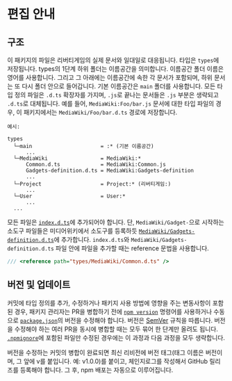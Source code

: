# 편집 안내

## 구조

이 패키지의 파일은 리버티게임의 실제 문서와 일대일로 대응됩니다.
타입은 `types`에 저장됩니다. types의 1단계 하위 폴더는 이름공간을 의미합니다. 이름공간 폴더 이름은 영어를 사용합니다.
그리고 그 아래에는 이름공간에 속한 각 문서가 포함되며, 하위 문서는 또 다시 폴더 안으로 들어갑니다. 기본 이름공간은 `main` 폴더를 사용합니다.
모든 타입 정의 파일은 `.d.ts` 확장자를 가지며, `.js`로 끝나는 문서들은 `.js` 부분은 생략되고 `.d.ts`로 대체됩니다.
예를 들어, `MediaWiki:Foo/bar.js` 문서에 대한 타입 파일의 경우, 이 패키지에서는 `MediaWiki/Foo/bar.d.ts` 경로에 저장합니다.

```text
예시:

types
  └─main                      = :* (기본 이름공간)
      ...
  └─MediaWiki                 = MediaWiki:*
      Common.d.ts             = MediaWiki:Common.js
      Gadgets-definition.d.ts = MediaWiki:Gadgets-definition
      ...
  └─Project                   = Project:* (리버티게임:)
      ...
  └─User                      = User:*
      ...
  ...
```

모든 파일은 [`index.d.ts`](index.d.ts)에 추가되어야 합니다.
단, `MediaWiki/Gadget-`으로 시작하는 소도구 파일들은 미디어위키에서 소도구를 등록하듯 [`MediaWiki/Gadgets-definition.d.ts`](MediaWiki/Gadgets-definition.d.ts)에 추가합니다.
`index.d.ts`와 `MediaWiki/Gadgets-definition.d.ts` 파일 안에 파일을 추가할 때는 reference 문법을 사용합니다.

```ts
/// <reference path="types/MediaWiki/Common.d.ts" />
```

## 버전 및 업데이트

커밋에 타입 정의를 추가, 수정하거나 패키지 사용 방법에 영향을 주는 변동사항이 포함 된 경우, 패키지 관리자는 PR을 병합하기 전에 [`npm version`](https://docs.npmjs.com/cli/commands/npm-version) 명령어를 사용하거나 수동으로 [`package.json`](package.json)의 버전을 수정해야 합니다. 버전은 [SemVer](https://semver.org/lang/ko) 규칙을 따릅니다. 버전을 수정해야 하는 여러 PR을 동시에 병합할 때는 모두 묶어 한 단계만 올려도 됩니다. [`.npmignore`](.npmignore)에 포함된 파일만 수정된 경우에는 이 과정과 다음 과정을 모두 생략합니다.

버전을 수정하는 커밋의 병합이 완료되면 최신 리비전에 버전 태그(태그 이름은 버전이며, 그 앞에 v를 붙입니다. 예: v1.0.0)를 붙이고, 체인지로그를 작성해서 GitHub 릴리즈를 등록해야 합니다. 그 후, npm 배포는 자동으로 이루어집니다.
